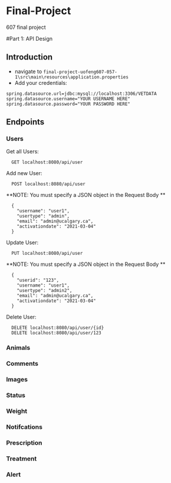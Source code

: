# Final-Project
607 final project

#Part 1: API Design
## Introduction

  - navigate to ```final-project-uofeng607-057-1\src\main\resources\application.properties```
  - Add your credentials:
  ```
  spring.datasource.url=jdbc:mysql://localhost:3306/VETDATA
  spring.datasource.username="YOUR USERNAME HERE"
  spring.datasource.password="YOUR PASSWORD HERE"
  ```

## Endpoints

### Users

Get all Users:

```
  GET localhost:8080/api/user
```

Add new User:

```
  POST localhost:8080/api/user
```

**NOTE: You must specify a JSON object in the Request Body **

```
  {
    "username": "user1",
    "usertype": "admin",
    "email": "admin@ucalgary.ca",
    "activationdate": "2021-03-04"
  }
```

Update User:

```
  PUT localhost:8080/api/user
```

**NOTE: You must specify a JSON object in the Request Body **

```
  {
    "userid": "123",
    "username": "user1",
    "usertype": "admin2",
    "email": "admin@ucalgary.ca",
    "activationdate": "2021-03-04"
  }
```

Delete User:

```
  DELETE localhost:8080/api/user/{id}
  DELETE localhost:8080/api/user/123
```

### Animals

### Comments

### Images

### Status

### Weight

### Notifcations

### Prescription

### Treatment

### Alert


